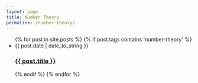 ```yaml
---
layout: page
title: Number Theory
permalink: /number-theory/
---
```


<ul class="post-list">
{% for post in site.posts %}
	{% if post.tags contains 'number-theory' %}
		<li>
			<span>{{ post.date | date_to_string }}</span>
			<h3>
				<a href="{{post.url}}">{{ post.title }}</a>
			</h3>
		</li>
	{% endif %}
{% endfor %}
</ul>
